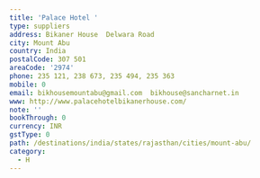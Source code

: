 ```yaml
---
title: 'Palace Hotel '
type: suppliers
address: Bikaner House  Delwara Road
city: Mount Abu
country: India
postalCode: 307 501
areaCode: '2974'
phone: 235 121, 238 673, 235 494, 235 363
mobile: 0
email: bikhousemountabu@gmail.com  bikhouse@sancharnet.in
www: http://www.palacehotelbikanerhouse.com/
note: ''
bookThrough: 0
currency: INR
gstType: 0
path: /destinations/india/states/rajasthan/cities/mount-abu/
category:
  - H
---
```


